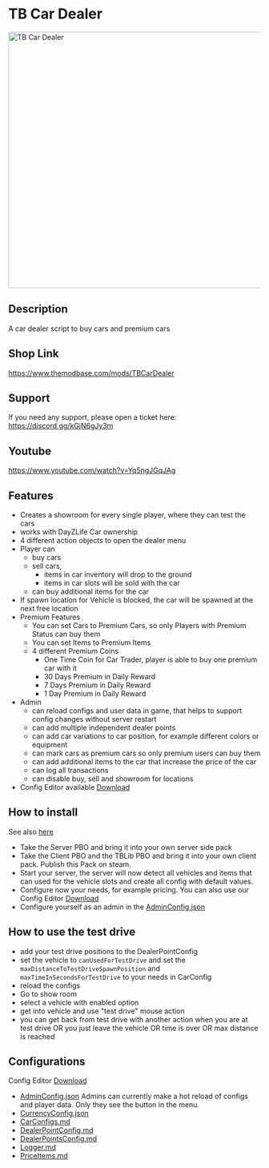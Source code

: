 # TB Car Dealer

<img src="./Logo.jpeg" alt="TB Car Dealer" width="512"/>

## Description

A car dealer script to buy cars and premium cars

## Shop Link

https://www.themodbase.com/mods/TBCarDealer

## Support

If you need any support, please open a ticket here: https://discord.gg/kGjN6gJy3m

## Youtube

https://www.youtube.com/watch?v=Yq5ngJGqJAg

## Features

- Creates a showroom for every single player, where they can test the cars
- works with DayZLife Car ownership
- 4 different action objects to open the dealer menu
- Player can
    - buy cars
    - sell cars, 
      - items in car inventory will drop to the ground
      - items in car slots will be sold with the car
    - can buy additional items for the car
- If spawn location for Vehicle is blocked, the car will be spawned at the next free location
- Premium Features
  - You can set Cars to Premium Cars, so only Players with Premium Status can buy them
  - You can set Items to Premium Items
  - 4 different Premium Coins
    - One Time Coin for Car Trader, player is able to buy one premium car with it
    - 30 Days Premium in Daily Reward
    - 7 Days Premium in Daily Reward
    - 1 Day Premium in Daily Reward
- Admin
    - can reload configs and user data in game, that helps to support config changes without server restart
    - can add multiple independent dealer points
    - can add car variations to car position, for example different colors or equipment
    - can mark cars as premium cars so only premium users can buy them
    - can add additional items to the car that increase the price of the car
    - can log all transactions
    - can disable buy, sell and showroom for locations
- Config Editor available <a href="./TBCarDealerConfigEditor/TBCarDealerConfigEditor.rar" download>Download</a>

## How to install

See also [here](../The%20Mod%20Base/README.md)

- Take the Server PBO and bring it into your own server side pack
- Take the Client PBO and the TBLib PBO and bring it into your own client pack. Publish this Pack on steam.
- Start your server, the server will now detect all vehicles and items that can used for the vehicle slots and create all config with default values. 
- Configure now your needs, for example pricing. You can also use our Config Editor <a href="./TBCarDealerConfigEditor/TBCarDealerConfigEditor.rar" download>Download</a>
- Configure yourself as an admin in the [AdminConfig.json](../GlobalConfigs/Readme.md#adminconfigjson)

## How to use the test drive
- add your test drive positions to the DealerPointConfig
- set the vehicle to `canUsedForTestDrive` and set the `maxDistanceToTestDriveSpawnPosition` and `maxTimeInSecondsForTestDrive` to your needs in CarConfig
- reload the configs
- Go to show room
- select a vehicle with enabled option
- get into vehicle and use "test drive" mouse action
- you can get back from test drive with another action when you are at test drive OR you just leave the vehicle OR time is over OR max distance is reached  


## Configurations

Config Editor <a href="./TBCarDealerConfigEditor/TBCarDealerConfigEditor.rar" download>Download</a>

- [AdminConfig.json](../GlobalConfigs/Readme.md#adminconfigjson) Admins can currently make a hot reload of configs and player data. Only they see the button in the menu.
- [CurrencyConfig.json](../GlobalConfigs/Readme.md#currencyconfigjson)
- [CarConfigs.md](Configs/CarConfigs.md)
- [DealerPointConfig.md](Configs/DealerPointConfig.md)
- [DealerPointsConfig.md](Configs/DealerPointsConfig.md)
- [Logger.md](Configs/Logger.md)
- [PriceItems.md](Configs/PriceItems.md)
